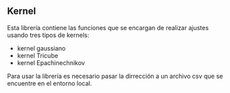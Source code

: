 ## Kernel

Esta librería contiene las funciones que se encargan de realizar ajustes usando tres tipos de kernels:

* kernel gaussiano
* kernel Tricube
* kernel Epachinechnikov

Para usar la librería es necesario pasar la dirrección a un archivo csv que se encuentre en el entorno local.